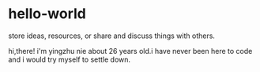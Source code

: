 # hello-world
store ideas, resources, or share and discuss things with others.

hi,there!
i'm yingzhu nie about 26 years old.i have never been here to code and i would try myself to settle down.
